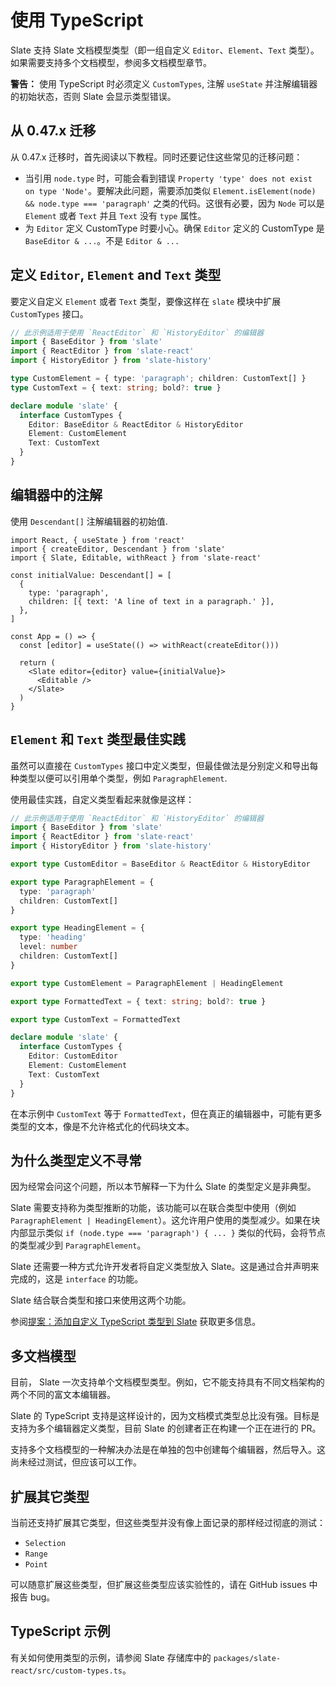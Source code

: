 # 使用 TypeScript

Slate 支持 Slate 文档模型类型（即一组自定义 `Editor`、`Element`、`Text` 类型）。如果需要支持多个文档模型，参阅多文档模型章节。

**警告：** 使用 TypeScript 时必须定义 `CustomTypes`, 注解 `useState` 并注解编辑器的初始状态，否则 Slate 会显示类型错误。

## 从 0.47.x 迁移

从 0.47.x 迁移时，首先阅读以下教程。同时还要记住这些常见的迁移问题：

- 当引用 `node.type` 时，可能会看到错误 `Property 'type' does not exist on type 'Node'`。要解决此问题，需要添加类似 `Element.isElement(node) && node.type === 'paragraph'` 之类的代码。这很有必要，因为 `Node` 可以是 `Element` 或者 `Text` 并且 `Text` 没有 `type` 属性。
- 为 `Editor` 定义 CustomType 时要小心。确保 `Editor` 定义的 CustomType 是 `BaseEditor & ...`。不是 `Editor & ...`

## 定义 `Editor`, `Element` and `Text` 类型

要定义自定义 `Element` 或者 `Text` 类型，要像这样在 `slate` 模块中扩展 `CustomTypes` 接口。

```typescript
// 此示例适用于使用 `ReactEditor` 和 `HistoryEditor` 的编辑器
import { BaseEditor } from 'slate'
import { ReactEditor } from 'slate-react'
import { HistoryEditor } from 'slate-history'

type CustomElement = { type: 'paragraph'; children: CustomText[] }
type CustomText = { text: string; bold?: true }

declare module 'slate' {
  interface CustomTypes {
    Editor: BaseEditor & ReactEditor & HistoryEditor
    Element: CustomElement
    Text: CustomText
  }
}
```

## 编辑器中的注解

使用 `Descendant[]` 注解编辑器的初始值.

```tsx
import React, { useState } from 'react'
import { createEditor, Descendant } from 'slate'
import { Slate, Editable, withReact } from 'slate-react'

const initialValue: Descendant[] = [
  {
    type: 'paragraph',
    children: [{ text: 'A line of text in a paragraph.' }],
  },
]

const App = () => {
  const [editor] = useState(() => withReact(createEditor()))

  return (
    <Slate editor={editor} value={initialValue}>
      <Editable />
    </Slate>
  )
}
```

## `Element` 和 `Text` 类型最佳实践

虽然可以直接在 `CustomTypes` 接口中定义类型，但最佳做法是分别定义和导出每种类型以便可以引用单个类型，例如 `ParagraphElement`.

使用最佳实践，自定义类型看起来就像是这样：

```typescript
// 此示例适用于使用 `ReactEditor` 和 `HistoryEditor` 的编辑器
import { BaseEditor } from 'slate'
import { ReactEditor } from 'slate-react'
import { HistoryEditor } from 'slate-history'

export type CustomEditor = BaseEditor & ReactEditor & HistoryEditor

export type ParagraphElement = {
  type: 'paragraph'
  children: CustomText[]
}

export type HeadingElement = {
  type: 'heading'
  level: number
  children: CustomText[]
}

export type CustomElement = ParagraphElement | HeadingElement

export type FormattedText = { text: string; bold?: true }

export type CustomText = FormattedText

declare module 'slate' {
  interface CustomTypes {
    Editor: CustomEditor
    Element: CustomElement
    Text: CustomText
  }
}
```

在本示例中 `CustomText` 等于 `FormattedText`，但在真正的编辑器中，可能有更多类型的文本，像是不允许格式化的代码块文本。

## 为什么类型定义不寻常

因为经常会问这个问题，所以本节解释一下为什么 Slate 的类型定义是非典型。

Slate 需要支持称为类型推断的功能，该功能可以在联合类型中使用（例如 `ParagraphElement | HeadingElement`）。这允许用户使用的类型减少。如果在块内部显示类似 `if (node.type === 'paragraph') { ... }` 类似的代码，会将节点的类型减少到 `ParagraphElement`。

Slate 还需要一种方式允许开发者将自定义类型放入 Slate。这是通过合并声明来完成的，这是 `interface` 的功能。

Slate 结合联合类型和接口来使用这两个功能。

参阅[提案：添加自定义 TypeScript 类型到 Slate](https://github.com/ianstormtaylor/slate/issues/3725) 获取更多信息。

## 多文档模型

目前， Slate 一次支持单个文档模型类型。例如，它不能支持具有不同文档架构的两个不同的富文本编辑器。

Slate 的 TypeScript 支持是这样设计的，因为文档模式类型总比没有强。目标是支持为多个编辑器定义类型，目前 Slate 的创建者正在构建一个正在进行的 PR。

支持多个文档模型的一种解决办法是在单独的包中创建每个编辑器，然后导入。这尚未经过测试，但应该可以工作。

## 扩展其它类型

当前还支持扩展其它类型，但这些类型并没有像上面记录的那样经过彻底的测试：

- `Selection`
- `Range`
- `Point`

可以随意扩展这些类型，但扩展这些类型应该实验性的，请在 GitHub issues 中报告 bug。

## TypeScript 示例

有关如何使用类型的示例，请参阅 Slate 存储库中的 `packages/slate-react/src/custom-types.ts`。
